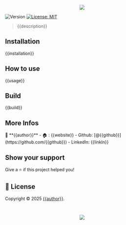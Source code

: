 <p align="center"><img src="https://capsule-render.vercel.app/api?type=waving&height=200&color=gradient&text={{projectName}}&section=header&reversal=false&textBg=false&fontSize=70&fontAlign=50&animation=fadeIn&fontAlignY=38&descSize=0"></p>

<p>
  <img alt="Version" src="https://img.shields.io/badge/{{createtWith}}" />
  <a href="https://github.com/{{github}}/{{projectLinkname}}?tab=MIT-1-ov-file">
    <img alt="License: MIT" src="https://img.shields.io/badge/License-MIT-yellow.svg" />
  </a>
</p>

> {{description}}

<!-- INSTALL_START -->

## Installation

{{installation}}

<!-- INSTALL_END -->

<!-- USAGE_START -->

## How to use

{{usage}}

<!-- USAGE_END -->

<!-- BUILD_START -->

## Build

{{build}}

<!-- BUILD_END -->

<!-- MOREINFO_START -->
## More Infos

<!-- AUTHOR_START -->👤 **{{author}}**
<!-- AUTHOR_END -->

<!-- WEBSITE_START -->- 🏠 : {{website}}
<!-- WEBSITE_END -->
<!-- GITHUB_START -->- Github: [@{{github}}](https://github.com/{{github}})
<!-- GITHUB_END --> 
<!-- LINKIN_START -->- LinkedIn: {{linkIn}} 
<!-- LINKIN_END --> 

<!-- MOREINFO_END -->

## Show your support

Give a ⭐️ if this project helped you!

<!-- LICENSE_START -->
## 📝 License

Copyright © 2025 [{{author}}](https://github.com/{{github}}).
<!-- LICENSE_END -->
<br />

<p align="center"><img src="https://capsule-render.vercel.app/api?type=waving&height=200&color=gradient&section=footer&reversal=false&textBg=false&fontSize=70&fontAlign=50&animation=fadeIn&fontAlignY=38&descSize=0"></p>
